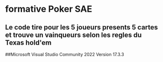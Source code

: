 # formative Poker SAE
## Le code tire pour les 5 joueurs presents 5 cartes et trouve un vainqueurs selon les regles du Texas hold'em





##Microsoft Visual Studio Community 2022 Version 17.3.3
